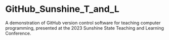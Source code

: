 # GitHub_Sunshine_T_and_L
A demonstration of GitHub version control software for teaching computer programming, presented at the 2023 Sunshine State Teaching and Learning Conference. 
